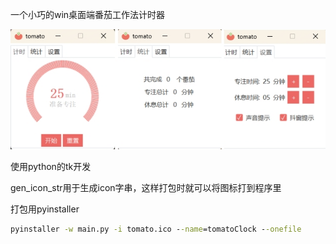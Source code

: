 一个小巧的win桌面端番茄工作法计时器

![interface](interface.jpg)

使用python的tk开发

gen_icon_str用于生成icon字串，这样打包时就可以将图标打到程序里

打包用pyinstaller

```cmd
pyinstaller -w main.py -i tomato.ico --name=tomatoClock --onefile
```

